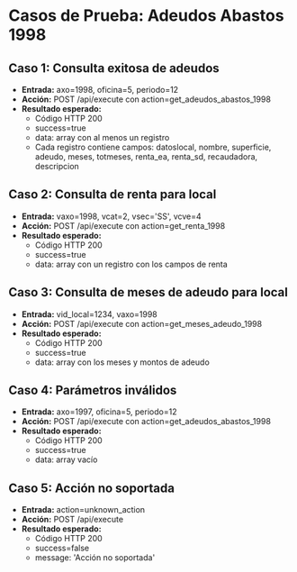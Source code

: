 # Casos de Prueba: Adeudos Abastos 1998

## Caso 1: Consulta exitosa de adeudos
- **Entrada:** axo=1998, oficina=5, periodo=12
- **Acción:** POST /api/execute con action=get_adeudos_abastos_1998
- **Resultado esperado:**
  - Código HTTP 200
  - success=true
  - data: array con al menos un registro
  - Cada registro contiene campos: datoslocal, nombre, superficie, adeudo, meses, totmeses, renta_ea, renta_sd, recaudadora, descripcion

## Caso 2: Consulta de renta para local
- **Entrada:** vaxo=1998, vcat=2, vsec='SS', vcve=4
- **Acción:** POST /api/execute con action=get_renta_1998
- **Resultado esperado:**
  - Código HTTP 200
  - success=true
  - data: array con un registro con los campos de renta

## Caso 3: Consulta de meses de adeudo para local
- **Entrada:** vid_local=1234, vaxo=1998
- **Acción:** POST /api/execute con action=get_meses_adeudo_1998
- **Resultado esperado:**
  - Código HTTP 200
  - success=true
  - data: array con los meses y montos de adeudo

## Caso 4: Parámetros inválidos
- **Entrada:** axo=1997, oficina=5, periodo=12
- **Acción:** POST /api/execute con action=get_adeudos_abastos_1998
- **Resultado esperado:**
  - Código HTTP 200
  - success=true
  - data: array vacío

## Caso 5: Acción no soportada
- **Entrada:** action=unknown_action
- **Acción:** POST /api/execute
- **Resultado esperado:**
  - Código HTTP 200
  - success=false
  - message: 'Acción no soportada'
